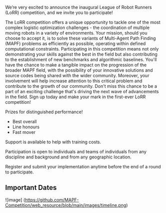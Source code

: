 We’re very excited to announce the inaugural League of Robot Runners (LoRR) competition, and we invite you to participate! 

The LoRR competition offers a unique opportunity to tackle one of the most complex logistic optimization challenges - the coordination of multiple moving robots in a variety of environments. Your mission, should you choose to accept it, is to solve these variants of Multi-Agent Path Finding (MAPF) problems as efficiently as possible, operating within defined computational constraints. Participating in this competition means not only demonstrating your skills against the best in the field but also contributing to the establishment of new benchmarks and algorithmic baselines. You'll have the chance to make a tangible impact on the progression of the broader MAPF field, with the possibility of your innovative solutions and source codes being shared with the wider community. Moreover, your involvement will help increase attention to this critical problem and contribute to the growth of our community. Don't miss this chance to be a part of an exciting challenge that's driving the next wave of advancements in the field. Sign up today and make your mark in the first-ever LoRR competition!

Prizes for distinguished performance!

- Best overall
- Line honours
- Fast mover

Support is available to help with training costs. 

Participation is open to individuals and teams of individuals from any discipline and background and from any geographic location.

Register and submit your implementation anytime before the end of a round to participate.


## Important Dates
![image] (https://github.com/MAPF-Competition/web_resource/blob/main/images/timeline.png)

